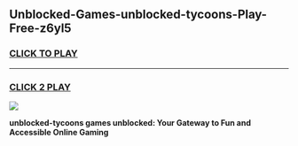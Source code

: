
## Unblocked-Games-unblocked-tycoons-Play-Free-z6yl5
<h3>
<a href="https://premium76.site?title=unblocked-tycoons&ref=12A">CLICK TO PLAY</a></h3>
<hr>

<h3>
<a href="https://premium76.site?title=unblocked-tycoons&ref=12A">CLICK 2 PLAY</a>
  
</h3>

<a href="https://premium76.site?title=unblocked-tycoons&ref=12A"><img src="https://clearcache.store/games.png"></a>


**unblocked-tycoons games unblocked: Your Gateway to Fun and Accessible Online Gaming**
